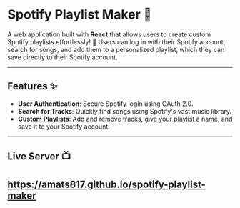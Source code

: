 # Spotify Playlist Maker 🎵

A web application built with **React** that allows users to create custom Spotify playlists effortlessly! 🌟 Users can log in with their Spotify account, search for songs, and add them to a personalized playlist, which they can save directly to their Spotify account.

---

## Features ✨
- **User Authentication**: Secure Spotify login using OAuth 2.0.
- **Search for Tracks**: Quickly find songs using Spotify's vast music library.
- **Custom Playlists**: Add and remove tracks, give your playlist a name, and save it to your Spotify account.

---

## Live Server 📺
https://amats817.github.io/spotify-playlist-maker
---

